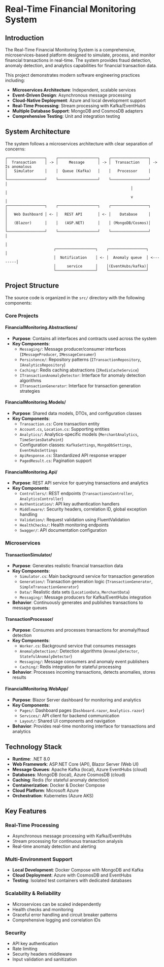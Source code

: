 # Real-Time Financial Monitoring System

## Introduction

The Real-Time Financial Monitoring System is a comprehensive, microservices-based platform designed to simulate, process, and monitor financial transactions in real-time. The system provides fraud detection, anomaly detection, and analytics capabilities for financial transaction data.

This project demonstrates modern software engineering practices including:
- **Microservices Architecture**: Independent, scalable services
- **Event-Driven Design**: Asynchronous message processing
- **Cloud-Native Deployment**: Azure and local development support
- **Real-Time Processing**: Stream processing with Kafka/EventHubs
- **Multiple Database Support**: MongoDB and CosmosDB adapters
- **Comprehensive Testing**: Unit and integration testing

## System Architecture

The system follows a microservices architecture with clear separation of concerns:

```
┌─────────────────┐    ┌──────────────────┐    ┌─────────────────┐
│  Transaction    │ -> │     Message      │ -> │  Transaction    │ -> Is anomalous
│   Simulator     │    │  Queue (Kafka)   │    │   Processor     │         │
└─────────────────┘    └──────────────────┘    └─────────────────┘         │
                                                         │                 │
                                                         v                 │
┌─────────────────┐    ┌──────────────────┐    ┌─────────────────┐         │
│   Web Dashboard │ <- │   REST API       │ <- │    Database     │         │
│   (Blazor)      │    │   (ASP.NET)      │    │ (MongoDB/Cosmos)│         │
└─────────────────┘    └──────────────────┘    └─────────────────┘         │
                                                                           │
                      ┌──────────────────┐    ┌─────────────────┐          │
                      │  Notification    │ <- │  Anomaly queue  │ <--------│
                      │     service      │    │(EventHubs/kafka)│
                      └──────────────────┘    └─────────────────┘
```

## Project Structure

The source code is organized in the `src/` directory with the following components:

### Core Projects

#### **FinancialMonitoring.Abstractions/**
- **Purpose**: Contains all interfaces and contracts used across the system
- **Key Components**:
  - `Messaging/`: Message producer/consumer interfaces (`IMessageProducer`, `IMessageConsumer`)
  - `Persistence/`: Repository patterns (`ITransactionRepository`, `IAnalyticsRepository`)
  - `Caching/`: Redis caching abstractions (`IRedisCacheService`)
  - `ITransactionAnomalyDetector`: Interface for anomaly detection algorithms
  - `ITransactionGenerator`: Interface for transaction generation strategies

#### **FinancialMonitoring.Models/**
- **Purpose**: Shared data models, DTOs, and configuration classes
- **Key Components**:
  - `Transaction.cs`: Core transaction entity
  - `Account.cs`, `Location.cs`: Supporting entities
  - `Analytics/`: Analytics-specific models (`MerchantAnalytics`, `TimeSeriesDataPoint`)
  - Configuration classes: `KafkaSettings`, `MongoDbSettings`, `EventHubsSettings`
  - `ApiResponse.cs`: Standardized API response wrapper
  - `PagedResult.cs`: Pagination support

#### **FinancialMonitoring.Api/**
- **Purpose**: REST API service for querying transactions and analytics
- **Key Components**:
  - `Controllers/`: REST endpoints (`TransactionsController`, `AnalyticsController`)
  - `Authentication/`: API key authentication handlers
  - `Middleware/`: Security headers, correlation ID, global exception handling
  - `Validation/`: Request validation using FluentValidation
  - `HealthChecks/`: Health monitoring endpoints
  - `Swagger/`: API documentation configuration

### Microservices

#### **TransactionSimulator/**
- **Purpose**: Generates realistic financial transaction data
- **Key Components**:
  - `Simulator.cs`: Main background service for transaction generation
  - `Generation/`: Transaction generation logic (`TransactionGenerator`, `SimpleTransactionGenerator`)
  - `Data/`: Realistic data sets (`LocationData`, `MerchantData`)
  - `Messaging/`: Message producers for Kafka/EventHubs integration
- **Behavior**: Continuously generates and publishes transactions to message queues

#### **TransactionProcessor/**
- **Purpose**: Consumes and processes transactions for anomaly/fraud detection
- **Key Components**:
  - `Worker.cs`: Background service that consumes messages
  - `AnomalyDetection/`: Detection algorithms (`AnomalyDetector`, `StatefulAnomalyDetector`)
  - `Messaging/`: Message consumers and anomaly event publishers
  - `Caching/`: Redis integration for stateful processing
- **Behavior**: Processes incoming transactions, detects anomalies, stores results

#### **FinancialMonitoring.WebApp/**
- **Purpose**: Blazor Server dashboard for monitoring and analytics
- **Key Components**:
  - `Pages/`: Dashboard pages (`Dashboard.razor`, `Analytics.razor`)
  - `Services/`: API client for backend communication
  - `Layout/`: Shared UI components and navigation
- **Behavior**: Provides real-time monitoring interface for transactions and analytics

## Technology Stack

- **Runtime**: .NET 8.0
- **Web Framework**: ASP.NET Core (API), Blazor Server (Web UI)
- **Message Queues**: Apache Kafka (local), Azure EventHubs (cloud)
- **Databases**: MongoDB (local), Azure CosmosDB (cloud)
- **Caching**: Redis (for stateful anomaly detection)
- **Containerization**: Docker & Docker Compose
- **Cloud Platform**: Microsoft Azure
- **Orchestration**: Kubernetes (Azure AKS)

## Key Features

### Real-Time Processing
- Asynchronous message processing with Kafka/EventHubs
- Stream processing for continuous transaction analysis
- Real-time anomaly detection and alerting

### Multi-Environment Support
- **Local Development**: Docker Compose with MongoDB and Kafka
- **Cloud Deployment**: Azure with CosmosDB and EventHubs
- **Testing**: Isolated test containers with dedicated databases

### Scalability & Reliability
- Microservices can be scaled independently
- Health checks and monitoring
- Graceful error handling and circuit breaker patterns
- Comprehensive logging and correlation IDs

### Security
- API key authentication
- Rate limiting
- Security headers middleware
- Input validation and sanitization
